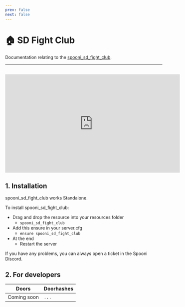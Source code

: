 ```yaml
---
prev: false
next: false
---
```


# 🏠 SD Fight Club
Documentation relating to the [spooni_sd_fight_club](https://spooni-mapping.tebex.io/package/6099470).

___
<br>
<iframe width="560" height="315" src="https://www.youtube.com/embed/HnkByBxKKdE?si=tx9ePguHCnZsUcT8" frameborder="0" allow="accelerometer; autoplay; clipboard-write; encrypted-media; gyroscope; picture-in-picture; web-share" allowfullscreen></iframe>

## 1. Installation
spooni_sd_fight_club works Standalone.  

To install spooni_sd_fight_club:
- Drag and drop the resource into your resources folder
  - `spooni_sd_fight_club`
- Add this ensure in your server.cfg
  - `ensure spooni_sd_fight_club`
- At the end
  - Restart the server

If you have any problems, you can always open a ticket in the Spooni Discord.

## 2. For developers
| Doors                     | Doorhashes
|---------------------------|----------------------------------------------------------------------------------|
| Coming soon               | `...`